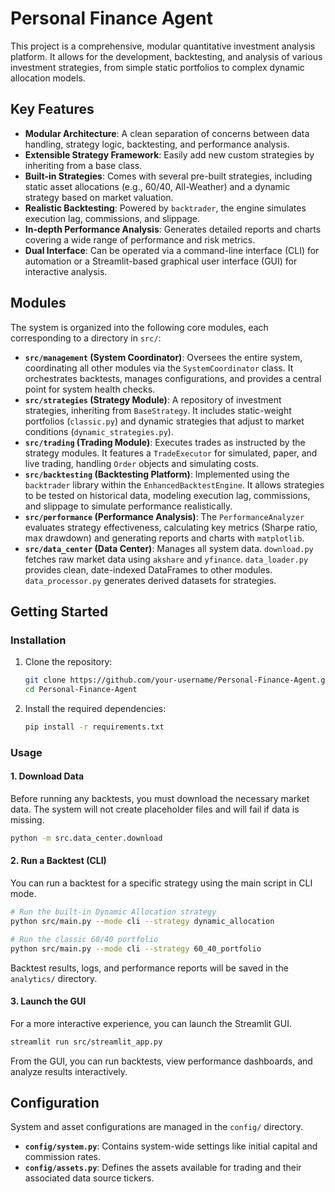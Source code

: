 # Personal Finance Agent

This project is a comprehensive, modular quantitative investment analysis platform. It allows for the development, backtesting, and analysis of various investment strategies, from simple static portfolios to complex dynamic allocation models.

## Key Features

- **Modular Architecture**: A clean separation of concerns between data handling, strategy logic, backtesting, and performance analysis.
- **Extensible Strategy Framework**: Easily add new custom strategies by inheriting from a base class.
- **Built-in Strategies**: Comes with several pre-built strategies, including static asset allocations (e.g., 60/40, All-Weather) and a dynamic strategy based on market valuation.
- **Realistic Backtesting**: Powered by `backtrader`, the engine simulates execution lag, commissions, and slippage.
- **In-depth Performance Analysis**: Generates detailed reports and charts covering a wide range of performance and risk metrics.
- **Dual Interface**: Can be operated via a command-line interface (CLI) for automation or a Streamlit-based graphical user interface (GUI) for interactive analysis.

## Modules

The system is organized into the following core modules, each corresponding to a directory in `src/`:

- **`src/management` (System Coordinator)**: Oversees the entire system, coordinating all other modules via the `SystemCoordinator` class. It orchestrates backtests, manages configurations, and provides a central point for system health checks.
- **`src/strategies` (Strategy Module)**: A repository of investment strategies, inheriting from `BaseStrategy`. It includes static-weight portfolios (`classic.py`) and dynamic strategies that adjust to market conditions (`dynamic_strategies.py`).
- **`src/trading` (Trading Module)**: Executes trades as instructed by the strategy modules. It features a `TradeExecutor` for simulated, paper, and live trading, handling `Order` objects and simulating costs.
- **`src/backtesting` (Backtesting Platform)**: Implemented using the `backtrader` library within the `EnhancedBacktestEngine`. It allows strategies to be tested on historical data, modeling execution lag, commissions, and slippage to simulate performance realistically.
- **`src/performance` (Performance Analysis)**: The `PerformanceAnalyzer` evaluates strategy effectiveness, calculating key metrics (Sharpe ratio, max drawdown) and generating reports and charts with `matplotlib`.
- **`src/data_center` (Data Center)**: Manages all system data. `download.py` fetches raw market data using `akshare` and `yfinance`. `data_loader.py` provides clean, date-indexed DataFrames to other modules. `data_processor.py` generates derived datasets for strategies.

## Getting Started

### Installation

1.  Clone the repository:
    ```bash
    git clone https://github.com/your-username/Personal-Finance-Agent.git
    cd Personal-Finance-Agent
    ```

2.  Install the required dependencies:
    ```bash
    pip install -r requirements.txt
    ```

### Usage

#### 1. Download Data

Before running any backtests, you must download the necessary market data. The system will not create placeholder files and will fail if data is missing.

```bash
python -m src.data_center.download
```

#### 2. Run a Backtest (CLI)

You can run a backtest for a specific strategy using the main script in CLI mode.

```bash
# Run the built-in Dynamic Allocation strategy
python src/main.py --mode cli --strategy dynamic_allocation

# Run the classic 60/40 portfolio
python src/main.py --mode cli --strategy 60_40_portfolio
```

Backtest results, logs, and performance reports will be saved in the `analytics/` directory.

#### 3. Launch the GUI

For a more interactive experience, you can launch the Streamlit GUI.

```bash
streamlit run src/streamlit_app.py
```

From the GUI, you can run backtests, view performance dashboards, and analyze results interactively.

## Configuration

System and asset configurations are managed in the `config/` directory.

- **`config/system.py`**: Contains system-wide settings like initial capital and commission rates.
- **`config/assets.py`**: Defines the assets available for trading and their associated data source tickers.